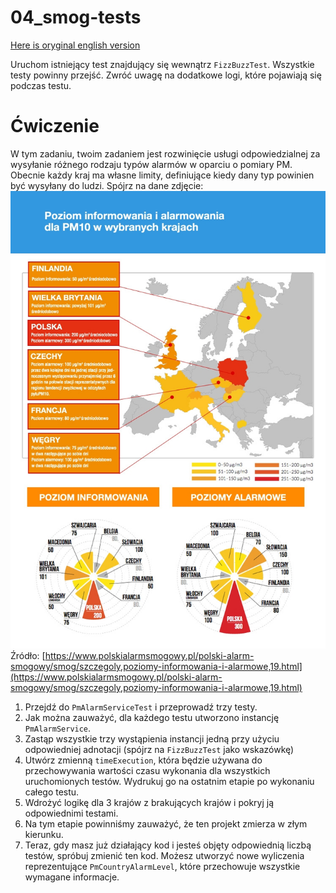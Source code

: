 # 04_smog-tests
[Here is oryginal english version](README.pl.md)

Uruchom istniejący test znajdujący się wewnątrz `FizzBuzzTest`.
Wszystkie testy powinny przejść.
Zwróć uwagę na dodatkowe logi, które pojawiają się podczas testu.

# Ćwiczenie

W tym zadaniu, twoim zadaniem jest rozwinięcie usługi odpowiedzialnej za wysyłanie różnego rodzaju typów alarmów w oparciu o pomiary PM.
Obecnie każdy kraj ma własne limity, definiujące kiedy dany typ powinien być wysyłany do ludzi.
Spójrz na dane zdjęcie:
![.img/477.jpg](.img/477.jpg)
Źródło: [https://www.polskialarmsmogowy.pl/polski-alarm-smogowy/smog/szczegoly,poziomy-informowania-i-alarmowe,19.html](https://www.polskialarmsmogowy.pl/polski-alarm-smogowy/smog/szczegoly,poziomy-informowania-i-alarmowe,19.html)

1. Przejdź do `PmAlarmServiceTest` i przeprowadź trzy testy.
2. Jak można zauważyć, dla każdego testu utworzono instancję `PmAlarmService`.
3. Zastąp wszystkie trzy wystąpienia instancji jedną przy użyciu odpowiedniej adnotacji (spójrz na `FizzBuzzTest` jako wskazówkę)
4. Utwórz zmienną `timeExecution`, która będzie używana do przechowywania wartości czasu wykonania dla wszystkich uruchomionych testów. Wydrukuj go na ostatnim etapie po wykonaniu całego testu.
5. Wdrożyć logikę dla 3 krajów z brakujących krajów i pokryj ją odpowiednimi testami.
6. Na tym etapie powinniśmy zauważyć, że ten projekt zmierza w złym kierunku.
7. Teraz, gdy masz już działający kod i jesteś objęty odpowiednią liczbą testów, spróbuj zmienić ten kod. Możesz utworzyć nowe wyliczenia reprezentujące `PmCountryAlarmLevel`, które przechowuje wszystkie wymagane informacje.